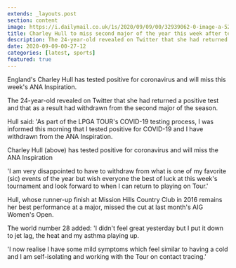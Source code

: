 ```yaml
---
extends: _layouts.post
section: content
image: https://i.dailymail.co.uk/1s/2020/09/09/00/32939062-0-image-a-52_1599606694916.jpg 
title: Charley Hull to miss second major of the year this week after testing positive for coronavirus 
description: The 24-year-old revealed on Twitter that she had returned a positive test and that as a result had withdrawn from the second major of the season. 
date: 2020-09-09-00-27-12 
categories: [latest, sports] 
featured: true 
--- 
```

England's Charley Hull has tested positive for coronavirus and will miss this week's ANA Inspiration.

The 24-year-old revealed on Twitter that she had returned a positive test and that as a result had withdrawn from the second major of the season.

Hull said: 'As part of the LPGA TOUR's COVID-19 testing process, I was informed this morning that I tested positive for COVID-19 and I have withdrawn from the ANA Inspiration.

Charley Hull (above) has tested positive for coronavirus and will miss the ANA Inspiration

'I am very disappointed to have to withdraw from what is one of my favorite (sic) events of the year but wish everyone the best of luck at this week's tournament and look forward to when I can return to playing on Tour.'

Hull, whose runner-up finish at Mission Hills Country Club in 2016 remains her best performance at a major, missed the cut at last month's AIG Women's Open.

The world number 28 added: 'I didn't feel great yesterday but I put it down to jet lag, the heat and my asthma playing up.

'I now realise I have some mild symptoms which feel similar to having a cold and I am self-isolating and working with the Tour on contact tracing.'

